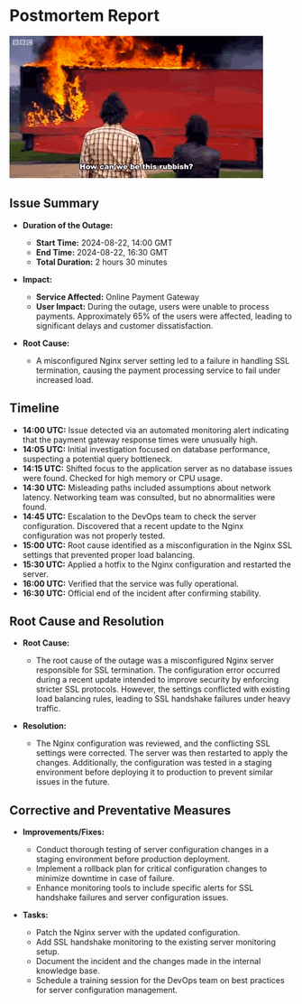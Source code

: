 # **Postmortem Report**

![Postmortem](postmortem.gif)

## **Issue Summary**
- **Duration of the Outage:**
  - **Start Time:** 2024-08-22, 14:00 GMT
  - **End Time:** 2024-08-22, 16:30 GMT
  - **Total Duration:** 2 hours 30 minutes
  
- **Impact:**
  - **Service Affected:** Online Payment Gateway
  - **User Impact:** During the outage, users were unable to process payments. Approximately 65% of the users were affected, leading to significant delays and customer dissatisfaction.
  
- **Root Cause:**
  - A misconfigured Nginx server setting led to a failure in handling SSL termination, causing the payment processing service to fail under increased load.

## **Timeline**
- **14:00 UTC:** Issue detected via an automated monitoring alert indicating that the payment gateway response times were unusually high.
- **14:05 UTC:** Initial investigation focused on database performance, suspecting a potential query bottleneck.
- **14:15 UTC:** Shifted focus to the application server as no database issues were found. Checked for high memory or CPU usage.
- **14:30 UTC:** Misleading paths included assumptions about network latency. Networking team was consulted, but no abnormalities were found.
- **14:45 UTC:** Escalation to the DevOps team to check the server configuration. Discovered that a recent update to the Nginx configuration was not properly tested.
- **15:00 UTC:** Root cause identified as a misconfiguration in the Nginx SSL settings that prevented proper load balancing.
- **15:30 UTC:** Applied a hotfix to the Nginx configuration and restarted the server.
- **16:00 UTC:** Verified that the service was fully operational.
- **16:30 UTC:** Official end of the incident after confirming stability.

## **Root Cause and Resolution**
- **Root Cause:**
  - The root cause of the outage was a misconfigured Nginx server responsible for SSL termination. The configuration error occurred during a recent update intended to improve security by enforcing stricter SSL protocols. However, the settings conflicted with existing load balancing rules, leading to SSL handshake failures under heavy traffic.
  
- **Resolution:**
  - The Nginx configuration was reviewed, and the conflicting SSL settings were corrected. The server was then restarted to apply the changes. Additionally, the configuration was tested in a staging environment before deploying it to production to prevent similar issues in the future.

## **Corrective and Preventative Measures**
- **Improvements/Fixes:**
  - Conduct thorough testing of server configuration changes in a staging environment before production deployment.
  - Implement a rollback plan for critical configuration changes to minimize downtime in case of failure.
  - Enhance monitoring tools to include specific alerts for SSL handshake failures and server configuration issues.
  
- **Tasks:**
  - Patch the Nginx server with the updated configuration.
  - Add SSL handshake monitoring to the existing server monitoring setup.
  - Document the incident and the changes made in the internal knowledge base.
  - Schedule a training session for the DevOps team on best practices for server configuration management.

